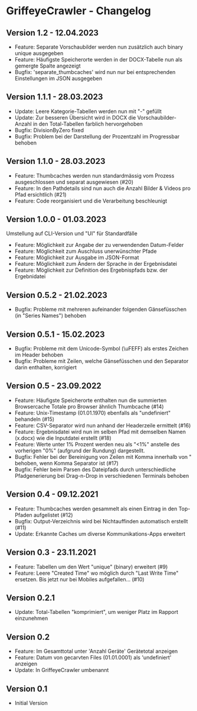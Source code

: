 # GriffeyeCrawler - Changelog

## Version 1.2 - 12.04.2023
- Feature: Separate Vorschaubilder werden nun zusätzlich auch binary unique ausgegeben
- Feature: Häufigste Speicherorte werden in der DOCX-Tabelle nun als gemergte Spalte angezeigt
- Bugfix: 'separate_thumbcaches' wird nun nur bei entsprechenden Einstellungen im JSON ausgegeben

## Version 1.1.1 - 28.03.2023
- Update: Leere Kategorie-Tabellen werden nun mit "-" gefüllt
- Update: Zur besseren Übersicht wird in DOCX die Vorschaubilder-Anzahl in den Total-Tabellen farblich hervorgehoben
- Bugfix: DivisionByZero fixed
- Bugfix: Problem bei der Darstellung der Prozentzahl im Progressbar behoben

## Version 1.1.0 - 28.03.2023
- Feature: Thumbcaches werden nun standardmässig vom Prozess ausgeschlossen und separat ausgewiesen (#20)
- Feature: In den Pathdetails sind nun auch die Anzahl Bilder & Videos pro Pfad ersichtlich (#21)
- Feature: Code reorganisiert und die Verarbeitung beschleunigt

## Version 1.0.0 - 01.03.2023
Umstellung auf CLI-Version und "UI" für Standardfälle
- Feature: Möglichkeit zur Angabe der zu verwendenden Datum-Felder
- Feature: Möglichkeit zum Auschluss unerwünschter Pfade
- Feature: Möglichkeit zur Ausgabe im JSON-Format
- Feature: Möglichkeit zum Ändern der Sprache in der Ergebnisdatei
- Feature: Möglichkeit zur Definition des Ergebnispfads bzw. der Ergebnidatei

## Version 0.5.2 - 21.02.2023
- Bugfix: Probleme mit mehreren aufeinander folgenden Gänsefüsschen (in "Series Names") behoben

## Version 0.5.1 - 15.02.2023
- Bugfix: Probleme mit dem Unicode-Symbol (\uFEFF) als erstes Zeichen im Header behoben
- Bugfix: Probleme mit Zeilen, welche Gänsefüsschen und den Separator darin enthalten, korrigiert

## Version 0.5 - 23.09.2022
- Feature: Häufigste Speicherorte enthalten nun die summierten Browsercache Totale pro Browser ähnlich Thumbcache (#14)
- Feature: Unix-Timestamp (01.01.1970) ebenfalls als "undefiniert" behandeln (#15)
- Feature: CSV-Separator wird nun anhand der Headerzeile ermittelt (#16)
- Feature: Ergebnisdatei wird nun im selben Pfad mit demselben Namen (x.docx) wie die Inputdatei erstellt (#18)
- Feature: Werte unter 1% Prozent werden neu als "<1%" anstelle des vorherigen "0%" (aufgrund der Rundung) dargestellt.
- Bugfix: Fehler bei der Bereinigung von Zeilen mit Komma innerhalb von " behoben, wenn Komma Separator ist  (#17)
- Bugfix: Fehler beim Parsen des Dateipfads durch unterschiedliche Pfadgenerierung bei Drag-n-Drop in verschiedenen Terminals behoben

## Version 0.4 - 09.12.2021
- Feature: Thumbcaches werden gesammelt als einen Eintrag in den Top-Pfaden aufgelistet (#12)
- Bugfix: Output-Verzeichnis wird bei Nichtauffinden automatisch erstellt (#11)
- Update: Erkannte Caches um diverse Kommunikations-Apps erweitert
 
## Version 0.3 - 23.11.2021
- Feature: Tabellen um den Wert "unique" (binary) erweitert (#9)
- Feature: Leere "Created Time" wo möglich durch "Last Write Time" ersetzen. Bis jetzt nur bei Mobiles aufgefallen... (#10)
 
## Version 0.2.1
- Update: Total-Tabellen "komprimiert", um weniger Platz im Rapport einzunehmen

## Version 0.2
- Feature: Im Gesamttotal unter 'Anzahl Geräte' Gerätetotal anzeigen
- Feature: Datum von gecarvten Files (01.01.0001) als 'undefiniert' anzeigen
- Update: In GriffeyeCrawler umbenannt

## Version 0.1
- Initial Version
